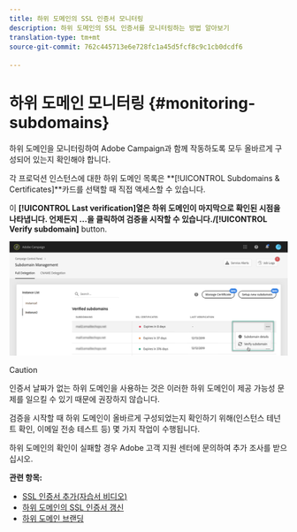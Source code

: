 ```yaml
---
title: 하위 도메인의 SSL 인증서 모니터링
description: 하위 도메인의 SSL 인증서를 모니터링하는 방법 알아보기
translation-type: tm+mt
source-git-commit: 762c445713e6e728fc1a45d5fcf8c9c1cb0dcdf6

---
```



# 하위 도메인 모니터링 {#monitoring-subdomains}

하위 도메인을 모니터링하여 Adobe Campaign과 함께 작동하도록 모두 올바르게 구성되어 있는지 확인해야 합니다.

각 프로덕션 인스턴스에 대한 하위 도메인 목록은 **[!UICONTROL Subdomains & Certificates]**카드를 선택할 때 직접 액세스할 수 있습니다.

이 **[!UICONTROL Last verification]**열은 하위 도메인이 마지막으로 확인된 시점을 나타냅니다.** 언제든지 **...을 클릭하여 검증을 시작할 수 있습니다./**[!UICONTROL Verify subdomain]** button.

![](assets/subdomain_verification.png)

>[!CAUTION]
>
>인증서 날짜가 없는 하위 도메인을 사용하는 것은 이러한 하위 도메인이 제공 가능성 문제를 일으킬 수 있기 때문에 권장하지 않습니다.

검증을 시작할 때 하위 도메인이 올바르게 구성되었는지 확인하기 위해(인스턴스 테넌트 확인, 이메일 전송 테스트 등) 몇 가지 작업이 수행됩니다.

하위 도메인의 확인이 실패할 경우 Adobe 고객 지원 센터에 문의하여 추가 조사를 받으십시오.

**관련 항목:**

* [SSL 인증서 추가(자습서 비디오)](https://docs.adobe.com/content/help/en/campaign-learn/campaign-standard-tutorials/administrating/control-panel/adding-ssl-certificates.html)
* [하위 도메인의 SSL 인증서 갱신](../..help/subdomains-certificates/using/renewing-subdomain-certificate.md)
* [하위 도메인 브랜딩](../../subdomains-certificates/using/subdomains-branding.md)
